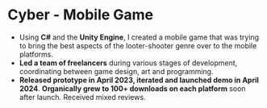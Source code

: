 # Cyber - Mobile Game
- Using **C#** and the **Unity Engine**, I created a mobile game that was trying to bring the best aspects of the looter-shooter genre over to the mobile platforms. 
- **Led a team of freelancers** during various stages of development, coordinating between game design, art and programming. 
- **Released prototype in April 2023, iterated and launched demo in April 2024**. **Organically grew to 100+ downloads on each platform** soon after launch. Received mixed reviews.
